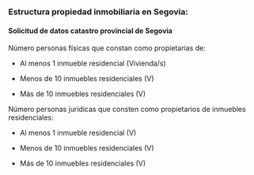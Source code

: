 ### Estructura propiedad inmobiliaria en Segovia:

#### Solicitud de datos catastro provincial de Segovia



Número personas físicas que constan como propietarias de:

* Al menos 1 inmueble residencial (Vivienda/s)

* Menos de 10 inmuebles residenciales (V)

* Más de 10 inmuebles residenciales (V)

Número personas jurídicas que consten como propietarios de inmuebles residenciales:

* Al menos 1 inmueble residencial (V)

* Menos de 10 inmuebles residenciales (V)

* Más de 10 inmuebles residenciales (V)